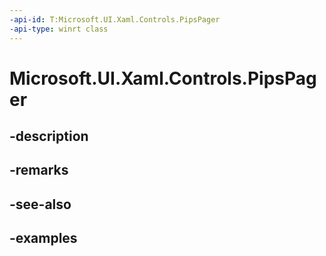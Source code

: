 ```yaml
---
-api-id: T:Microsoft.UI.Xaml.Controls.PipsPager
-api-type: winrt class
---
```


# Microsoft.UI.Xaml.Controls.PipsPager

<!--
public class PipsPager : Windows.UI.Xaml.Controls.Control
-->


## -description

## -remarks

## -see-also

## -examples


